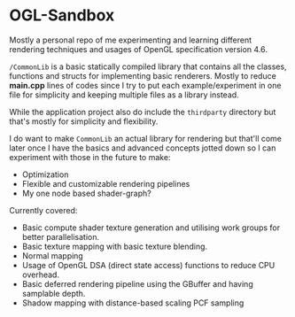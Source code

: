 # OGL-Sandbox

Mostly a personal repo of me experimenting and learning different rendering techniques and usages of OpenGL specification version 4.6.

`/CommonLib` is a basic statically compiled library that contains all the classes, functions and structs for implementing basic renderers. Mostly to reduce **main.cpp** lines of codes since I try to put each example/experiment in one file for simplicity and keeping multiple files as a library instead.

While the application project also do include the `thirdparty` directory but that's mostly for simplicity and flexibility.

I do want to make `CommonLib` an actual library for rendering but that'll come later once I have the basics and advanced concepts jotted down so I can experiment with those in the future to make:
- Optimization
- Flexible and customizable rendering pipelines
- My one node based shader-graph?

Currently covered:
- Basic compute shader texture generation and utilising work groups for better parallelisation.
- Basic texture mapping with basic texture blending.
- Normal mapping
- Usage of OpenGL DSA (direct state access) functions to reduce CPU overhead.
- Basic deferred rendering pipeline using the GBuffer and having samplable depth.
- Shadow mapping with distance-based scaling PCF sampling
